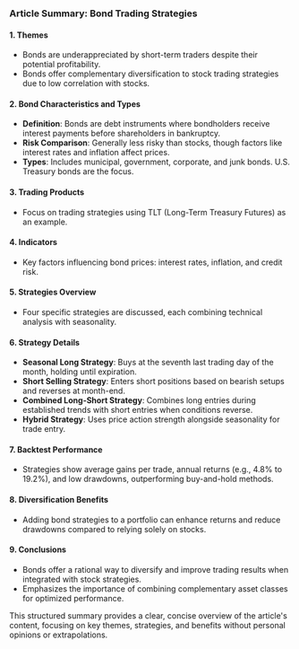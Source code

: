 ### Article Summary: Bond Trading Strategies

#### 1. **Themes**
   - Bonds are underappreciated by short-term traders despite their potential profitability.
   - Bonds offer complementary diversification to stock trading strategies due to low correlation with stocks.

#### 2. **Bond Characteristics and Types**
   - **Definition**: Bonds are debt instruments where bondholders receive interest payments before shareholders in bankruptcy.
   - **Risk Comparison**: Generally less risky than stocks, though factors like interest rates and inflation affect prices.
   - **Types**: Includes municipal, government, corporate, and junk bonds. U.S. Treasury bonds are the focus.

#### 3. **Trading Products**
   - Focus on trading strategies using TLT (Long-Term Treasury Futures) as an example.

#### 4. **Indicators**
   - Key factors influencing bond prices: interest rates, inflation, and credit risk.

#### 5. **Strategies Overview**
   - Four specific strategies are discussed, each combining technical analysis with seasonality.

#### 6. **Strategy Details**
   - **Seasonal Long Strategy**: Buys at the seventh last trading day of the month, holding until expiration.
   - **Short Selling Strategy**: Enters short positions based on bearish setups and reverses at month-end.
   - **Combined Long-Short Strategy**: Combines long entries during established trends with short entries when conditions reverse.
   - **Hybrid Strategy**: Uses price action strength alongside seasonality for trade entry.

#### 7. **Backtest Performance**
   - Strategies show average gains per trade, annual returns (e.g., 4.8% to 19.2%), and low drawdowns, outperforming buy-and-hold methods.

#### 8. **Diversification Benefits**
   - Adding bond strategies to a portfolio can enhance returns and reduce drawdowns compared to relying solely on stocks.

#### 9. **Conclusions**
   - Bonds offer a rational way to diversify and improve trading results when integrated with stock strategies.
   - Emphasizes the importance of combining complementary asset classes for optimized performance.

This structured summary provides a clear, concise overview of the article's content, focusing on key themes, strategies, and benefits without personal opinions or extrapolations.
